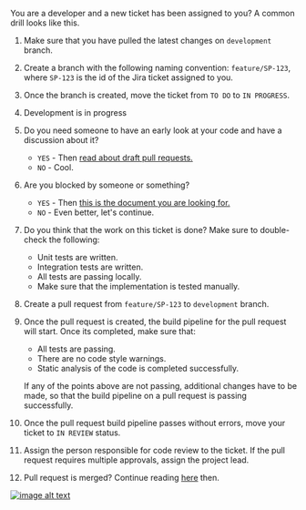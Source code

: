 You are a developer and a new ticket has been assigned to you? A common drill looks like this.  

1. Make sure that you have pulled the latest changes on `development` branch.
2. Create a branch with the following naming convention: `feature/SP-123`, where `SP-123` is the id of the Jira ticket assigned to you.
3. Once the branch is created, move the ticket from `TO DO` to `IN PROGRESS`.
4. Development is in progress
5. Do you need someone to have an early look at your code and have a discussion about it?
    - `YES` - Then [read about draft pull requests.](https://github.com/shyftmoving/technical-documentation/wiki/Draft-pull-requests)
    - `NO` - Cool.
6. Are you blocked by someone or something?
    - `YES` - Then [this is the document you are looking for.](https://github.com/shyftmoving/technical-documentation/wiki/Blocked-status)
    - `NO` - Even better, let's continue.
7. Do you think that the work on this ticket is done? Make sure to double-check the following:
    - Unit tests are written.
    - Integration tests are written.
    - All tests are passing locally.
    - Make sure that the implementation is tested manually.
8. Create a pull request from `feature/SP-123` to `development` branch.
9. Once the pull request is created, the build pipeline for the pull request will start. Once its completed, make sure that:
    - All tests are passing.
    - There are no code style warnings.
    - Static analysis of the code is completed successfully.

    If any of the points above are not passing, additional changes have to be made, so that the build pipeline on a pull request is passing successfully.
9. Once the pull request build pipeline passes without errors, move your ticket to `IN REVIEW` status.
10. Assign the person responsible for code review to the ticket. If the pull request requires multiple approvals, assign the project lead.
11. Pull request is merged? Continue reading [here]() then.

[![image alt text](https://github.com/shyftmoving/technical-documentation/wiki/assets/working-on-a-new-feature.png)](https://drive.google.com/file/d/1MADnq-D8APOZY77jbMprm0HmF2NMaFe5/view?usp=sharing)